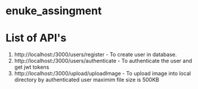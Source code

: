 # enuke_assingment

# List of API's

1. http://localhost:/3000/users/register - To create user in database.
2. http://localhost:/3000/users/authenticate - To authenticate the user and get jwt tokens
3. http://localhost:/3000/upload/uploadImage - To upload image into local directory by authenticated user maximim file size is 500KB

